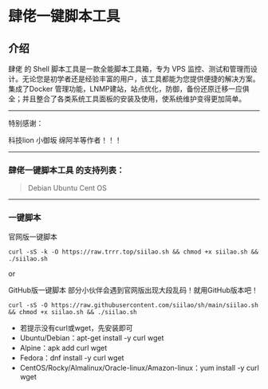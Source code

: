 # 肆佬一键脚本工具

## 介绍

肆佬 的 Shell 脚本工具是一款全能脚本工具箱，专为 VPS 监控、测试和管理而设计。无论您是初学者还是经验丰富的用户，该工具都能为您提供便捷的解决方案。集成了Docker 管理功能，LNMP建站，站点优化，防御，备份还原迁移一应俱全；并且整合了各类系统工具面板的安装及使用，使系统维护变得更加简单。

------

特别感谢：

科技lion   小御坂   绵阿羊等作者！！！

------

### 肆佬一键脚本工具 的支持列表：

> Debian Ubuntu Cent OS

------

### 一键脚本

官网版一键脚本

```
curl -sS -k -O https://raw.trrr.top/siilao.sh && chmod +x siilao.sh && ./siilao.sh
```

or

GitHub版一键脚本 部分小伙伴会遇到官网版出现大段乱码！就用GitHub版本吧！

```
curl -sS -O https://raw.githubusercontent.com/siilao/sh/main/siilao.sh && chmod +x siilao.sh && ./siilao.sh
```

- 若提示没有curl或wget，先安装即可
- Ubuntu/Debian：apt-get install -y curl wget
- Alpine：apk add curl wget
- Fedora：dnf install -y curl wget
- CentOS/Rocky/Almalinux/Oracle-linux/Amazon-linux：yum install -y curl wget
